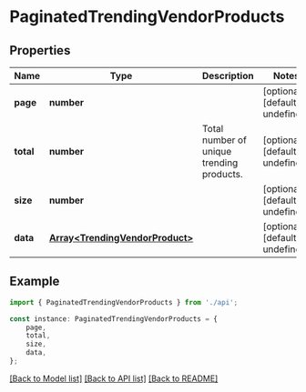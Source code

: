 # PaginatedTrendingVendorProducts


## Properties

Name | Type | Description | Notes
------------ | ------------- | ------------- | -------------
**page** | **number** |  | [optional] [default to undefined]
**total** | **number** | Total number of unique trending products. | [optional] [default to undefined]
**size** | **number** |  | [optional] [default to undefined]
**data** | [**Array&lt;TrendingVendorProduct&gt;**](TrendingVendorProduct.md) |  | [optional] [default to undefined]

## Example

```typescript
import { PaginatedTrendingVendorProducts } from './api';

const instance: PaginatedTrendingVendorProducts = {
    page,
    total,
    size,
    data,
};
```

[[Back to Model list]](../README.md#documentation-for-models) [[Back to API list]](../README.md#documentation-for-api-endpoints) [[Back to README]](../README.md)
